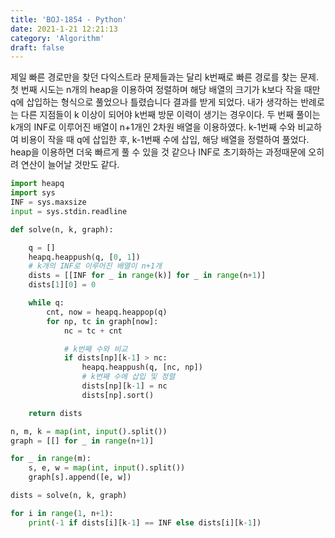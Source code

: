 ```yaml
---
title: 'BOJ-1854 - Python'
date: 2021-1-21 12:21:13
category: 'Algorithm'
draft: false
---
```

제일 빠른 경로만을 찾던 다익스트라 문제들과는 달리 k번째로 빠른 경로를 찾는 문제. 첫 번째 시도는 n개의 heap을 이용하여 정렬하며 해당 배열의 크기가 k보다 작을 때만 q에 삽입하는 형식으로 풀었으나 틀렸습니다 결과를 받게 되었다. 내가 생각하는 반례로는 다른 지점들이 k 이상이 되어야 k번째 방문 이력이 생기는 경우이다. 두 번째 풀이는 k개의 INF로 이루어진 배열이 n+1개인 2차원 배열을 이용하였다. k-1번째 수와 비교하여 비용이 작을 때 q에 삽입한 후, k-1번째 수에 삽입, 해당 배열을 정렬하여 풀었다. heap을 이용하면 더욱 빠르게 풀 수 있을 것 같으나 INF로 초기화하는 과정때문에 오히려 연산이 늘어날 것만도 같다.
```python
import heapq
import sys
INF = sys.maxsize
input = sys.stdin.readline

def solve(n, k, graph):

    q = []
    heapq.heappush(q, [0, 1])
    # k개의 INF로 이루어진 배열이 n+1개
    dists = [[INF for _ in range(k)] for _ in range(n+1)]
    dists[1][0] = 0

    while q:
        cnt, now = heapq.heappop(q)
        for np, tc in graph[now]:
            nc = tc + cnt

            # k번째 수와 비교
            if dists[np][k-1] > nc:
                heapq.heappush(q, [nc, np])
                # k번째 수에 삽입 및 정렬
                dists[np][k-1] = nc
                dists[np].sort()

    return dists

n, m, k = map(int, input().split())
graph = [[] for _ in range(n+1)]

for _ in range(m):
    s, e, w = map(int, input().split())
    graph[s].append([e, w])

dists = solve(n, k, graph)

for i in range(1, n+1):
    print(-1 if dists[i][k-1] == INF else dists[i][k-1])

```